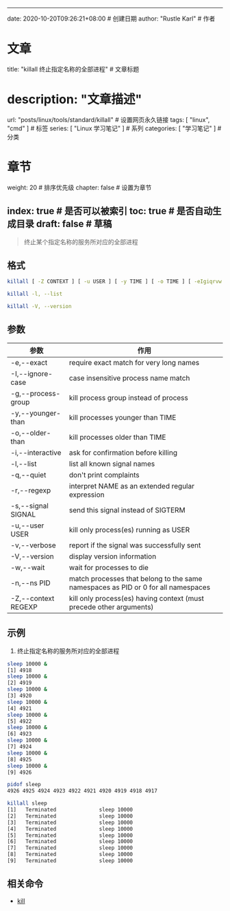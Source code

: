 ---
date: 2020-10-20T09:26:21+08:00  # 创建日期
author: "Rustle Karl"  # 作者

# 文章
title: "killall 终止指定名称的全部进程"  # 文章标题
# description: "文章描述"
url:  "posts/linux/tools/standard/killall"  # 设置网页永久链接
tags: [ "linux", "cmd" ]  # 标签
series: [ "Linux 学习笔记" ]  # 系列
categories: [ "学习笔记" ]  # 分类

# 章节
weight: 20 # 排序优先级
chapter: false  # 设置为章节

index: true  # 是否可以被索引
toc: true  # 是否自动生成目录
draft: false  # 草稿
----

> 终止某个指定名称的服务所对应的全部进程

## 格式

```bash
killall [ -Z CONTEXT ] [ -u USER ] [ -y TIME ] [ -o TIME ] [ -eIgiqrvw ] [ -s SIGNAL | -SIGNAL ] NAME...

killall -l, --list

killall -V, --version
```

## 参数

| 参数 | 作用 |
| -------- | -------- |
| -e,--exact | require exact match for very long names |
| -I,--ignore-case | case insensitive process name match |
| -g,--process-group | kill process group instead of process |
| -y,--younger-than | kill processes younger than TIME |
| -o,--older-than | kill processes older than TIME |
| -i,--interactive | ask for confirmation before killing |
| -l,--list | list all known signal names |
| -q,--quiet | don't print complaints |
| -r,--regexp | interpret NAME as an extended regular expression |
| -s,--signal SIGNAL | send this signal instead of SIGTERM |
| -u,--user USER | kill only process(es) running as USER |
| -v,--verbose | report if the signal was successfully sent |
| -V,--version | display version information |
| -w,--wait | wait for processes to die |
| -n,--ns PID | match processes that belong to the same namespaces as PID or 0 for all namespaces |
| -Z,--context REGEXP | kill only process(es) having context (must precede other arguments) |

## 示例

1. 终止指定名称的服务所对应的全部进程

```bash
sleep 10000 &
[1] 4918
sleep 10000 &
[2] 4919
sleep 10000 &
[3] 4920
sleep 10000 &
[4] 4921
sleep 10000 &
[5] 4922
sleep 10000 &
[6] 4923
sleep 10000 &
[7] 4924
sleep 10000 &
[8] 4925
sleep 10000 &
[9] 4926

pidof sleep
4926 4925 4924 4923 4922 4921 4920 4919 4918 4917

killall sleep
[1]   Terminated              sleep 10000
[2]   Terminated              sleep 10000
[3]   Terminated              sleep 10000
[4]   Terminated              sleep 10000
[5]   Terminated              sleep 10000
[6]   Terminated              sleep 10000
[7]   Terminated              sleep 10000
[8]   Terminated              sleep 10000
[9]   Terminated              sleep 10000
```

## 相关命令

- [kill](kill.md)
